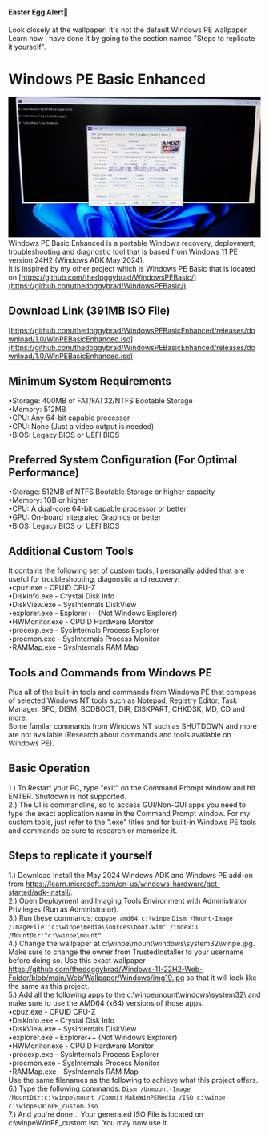 #### Easter Egg Alert🐰
Look closely at the wallpaper! It's not the default Windows PE wallpaper. Learn how I have done it by going to the section named "Steps to replicate it yourself".

# Windows PE Basic Enhanced
![Screenshot](https://github.com/thedoggybrad/WindowsPEBasicEnhanced/raw/main/WindowsPEBasicEnhanced.jpg)
Windows PE Basic Enhanced is a portable Windows recovery, deployment, troubleshooting and diagnostic tool that is based from Windows 11 PE version 24H2 (Windows ADK May 2024). <br>
It is inspired by my other project which is Windows PE Basic that is located on [https://github.com/thedoggybrad/WindowsPEBasic/](https://github.com/thedoggybrad/WindowsPEBasic/).

## Download Link (391MB ISO File)
[https://github.com/thedoggybrad/WindowsPEBasicEnhanced/releases/download/1.0/WinPEBasicEnhanced.iso](https://github.com/thedoggybrad/WindowsPEBasicEnhanced/releases/download/1.0/WinPEBasicEnhanced.iso)

## Minimum System Requirements
•Storage: 400MB of FAT/FAT32/NTFS Bootable Storage<br>
•Memory: 512MB<br>
•CPU: Any 64-bit capable processor<br>
•GPU: None (Just a video output is needed)<br>
•BIOS: Legacy BIOS or UEFI BIOS

## Preferred System Configuration (For Optimal Performance)
•Storage: 512MB of NTFS Bootable Storage or higher capacity<br>
•Memory: 1GB or higher<br>
•CPU: A dual-core 64-bit capable processor or better<br>
•GPU: On-board Integrated Graphics or better<br>
•BIOS: Legacy BIOS or UEFI BIOS

## Additional Custom Tools
It contains the following set of custom tools, I personally added that are useful for troubleshooting, diagnostic and recovery:
<br>
•cpuz.exe - CPUID CPU-Z<br>
•DiskInfo.exe - Crystal Disk Info<br>
•DiskView.exe - SysInternals DiskView<br>
•explorer.exe - Explorer++ (Not Windows Explorer)<br>
•HWMonitor.exe - CPUID Hardware Monitor<br>
•procexp.exe - SysInternals Process Explorer<br>
•procmon.exe - SysInternals Process Monitor<br>
•RAMMap.exe - SysInternals RAM Map <br>

## Tools and Commands from Windows PE
Plus all of the built-in tools and commands from Windows PE that compose of selected Windows NT tools such as Notepad, Registry Editor, Task Manager, SFC, DISM, BCDBOOT,  DIR, DISKPART, CHKDSK, MD, CD and more.<br>
Some familar commands from Windows NT such as SHUTDOWN and more are not available (Research about commands and tools available on Windows PE).

## Basic Operation
1.) To Restart your PC, type "exit" on the Command Prompt window and hit ENTER. Shutdown is not supported.
<br>
2.) The UI is commandline, so to access GUI/Non-GUI apps you need to type the exact application name in the Command Prompt window. For my custom tools, just refer to the ".exe" titles and for built-in Windows PE tools and commands be sure to research or memorize it.

## Steps to replicate it yourself
1.) Download Install the May 2024 Windows ADK and Windows PE add-on from https://learn.microsoft.com/en-us/windows-hardware/get-started/adk-install/. <br>
2.) Open Deployment and Imaging Tools Environment with Administrator Privileges (Run as Administrator).<br>
3.) Run these commands:
`copype amd64 c:\winpe`
`Dism /Mount-Image /ImageFile:"c:\winpe\media\sources\boot.wim" /index:1 /MountDir:"c:\winpe\mount"`<br>
4.) Change the wallpaper at c:\winpe\mount\windows\system32\winpe.jpg. Make sure to change the owner from TrustedInstaller to your username before doing so. Use this exact wallpaper https://github.com/thedoggybrad/Windows-11-22H2-Web-Folder/blob/main/Web/Wallpaper/Windows/img19.jpg so that it will look like the same as this project.<br>
5.) Add all the following apps to the c:\winpe\mount\windows\system32\ and make sure to use the AMD64 (x64) versions of those apps.<br>
•cpuz.exe - CPUID CPU-Z<br>
•DiskInfo.exe - Crystal Disk Info<br>
•DiskView.exe - SysInternals DiskView<br>
•explorer.exe - Explorer++ (Not Windows Explorer)<br>
•HWMonitor.exe - CPUID Hardware Monitor<br>
•procexp.exe - SysInternals Process Explorer<br>
•procmon.exe - SysInternals Process Monitor<br>
•RAMMap.exe - SysInternals RAM Map <br>
Use the same filenames as the following to achieve what this project offers.<br>
6.) Type the following commands:
`Dism /Unmount-Image /MountDir:c:\winpe\mount /Commit`
`MakeWinPEMedia /ISO c:\winpe c:\winpe\WinPE_custom.iso`<br>
7.) And you're done... Your generated ISO File is located on c:\winpe\WinPE_custom.iso. You may now use it.

